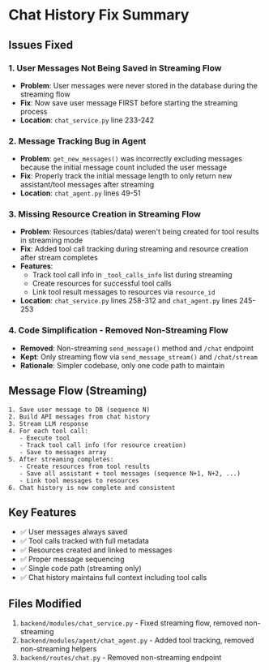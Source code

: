 # Chat History Fix Summary

## Issues Fixed

### 1. **User Messages Not Being Saved in Streaming Flow**
- **Problem**: User messages were never stored in the database during the streaming flow
- **Fix**: Now save user message FIRST before starting the streaming process
- **Location**: `chat_service.py` line 233-242

### 2. **Message Tracking Bug in Agent**
- **Problem**: `get_new_messages()` was incorrectly excluding messages because the initial message count included the user message
- **Fix**: Properly track the initial message length to only return new assistant/tool messages after streaming
- **Location**: `chat_agent.py` lines 49-51

### 3. **Missing Resource Creation in Streaming Flow**
- **Problem**: Resources (tables/data) weren't being created for tool results in streaming mode
- **Fix**: Added tool call tracking during streaming and resource creation after stream completes
- **Features**:
  - Track tool call info in `_tool_calls_info` list during streaming
  - Create resources for successful tool calls
  - Link tool result messages to resources via `resource_id`
- **Location**: `chat_service.py` lines 258-312 and `chat_agent.py` lines 245-253

### 4. **Code Simplification - Removed Non-Streaming Flow**
- **Removed**: Non-streaming `send_message()` method and `/chat` endpoint
- **Kept**: Only streaming flow via `send_message_stream()` and `/chat/stream`
- **Rationale**: Simpler codebase, only one code path to maintain

## Message Flow (Streaming)

```
1. Save user message to DB (sequence N)
2. Build API messages from chat history
3. Stream LLM response
4. For each tool call:
   - Execute tool
   - Track tool call info (for resource creation)
   - Save to messages array
5. After streaming completes:
   - Create resources from tool results
   - Save all assistant + tool messages (sequence N+1, N+2, ...)
   - Link tool messages to resources
6. Chat history is now complete and consistent
```

## Key Features

- ✅ User messages always saved
- ✅ Tool calls tracked with full metadata
- ✅ Resources created and linked to messages
- ✅ Proper message sequencing
- ✅ Single code path (streaming only)
- ✅ Chat history maintains full context including tool calls

## Files Modified

1. `backend/modules/chat_service.py` - Fixed streaming flow, removed non-streaming
2. `backend/modules/agent/chat_agent.py` - Added tool tracking, removed non-streaming helpers
3. `backend/routes/chat.py` - Removed non-streaming endpoint

